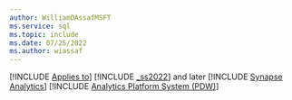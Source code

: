 ```yaml
---
author: WilliamDAssafMSFT
ms.service: sql
ms.topic: include
ms.date: 07/25/2022
ms.author: wiassaf
---
```


[!INCLUDE [Applies to](../../includes/applies-md.md)] [!INCLUDE [_ss2022](_ss2022.md)] and later [!INCLUDE [Synapse Analytics](_asa.md)] [!INCLUDE [Analytics Platform System (PDW)](../../includes/applies-to-version/_pdw.md)]

